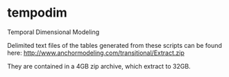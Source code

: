 # tempodim
Temporal Dimensional Modeling

Delimited text files of the tables generated from these scripts can be found here:
http://www.anchormodeling.com/transitional/Extract.zip

They are contained in a 4GB zip archive, which extract to 32GB.
